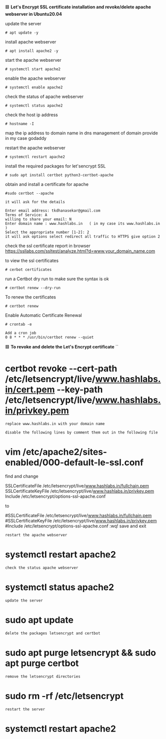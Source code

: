 :red_square: __Let's Encrypt SSL certificate installation and revoke/delete apache webserver in Ubuntu20.04__

update the server
```
# apt update -y
```
install apache webserver
```
# apt install apache2 -y
```
start the apache webserver
```
# systemctl start apache2
```
enable the apache webserver
```
# systemctl enable apache2
```
check the status of apache webserver
```
# systemctl status apache2
```
check the host ip address
```
# hostname -I
```
map the ip address to domain name in dns management of domain provide 
in my case godaddy

restart the apache webserver
```
# systemctl restart apache2
```
install the required packages for let'sencrypt SSL
```
# sudo apt install certbot python3-certbot-apache
```
obtain and install a certificate for apache
```
#sudo certbot --apache

it will ask for the details

Enter email address: tkdhanasekar@gmail.com
Terms of Service: A
willing to share your email: N
Enter domain name : www.hashlabs.in   ( in my case its www.hashlabs.in )
Select the appropriate number [1-2]: 2 
it will ask options select redirect all traffic to HTTPS give option 2
```
check the ssl certificate report in browser
\
https://ssllabs.com/ssltest/analyze.html?d=www.your_domain_name.com

to view the ssl certificates
```
# cerbot certificates
```
run a Certbot dry run to make sure the syntax is ok
```
# certbot renew --dry-run
```
To renew the certificates
```
# certbot renew
```
Enable Automatic Certificate Renewal
```
# crontab -e

Add a cron job
0 8 * * * /usr/bin/certbot renew --quiet
```

:red_square: __To revoke and delete the Let's Encrypt certificate__
``
# certbot revoke --cert-path /etc/letsencrypt/live/www.hashlabs.in/cert.pem --key-path /etc/letsencrypt/live/www.hashlabs.in/privkey.pem
```
replace www.hashlabs.in with your domain name

disable the following lines by comment them out in the following file
```
# vim /etc/apache2/sites-enabled/000-default-le-ssl.conf

find and change 

SSLCertificateFile /etc/letsencrypt/live/www.hashlabs.in/fullchain.pem
SSLCertificateKeyFile /etc/letsencrypt/live/www.hashlabs.in/privkey.pem
Include /etc/letsencrypt/options-ssl-apache.conf
 
to 

#SSLCertificateFile /etc/letsencrypt/live/www.hashlabs.in/fullchain.pem
#SSLCertificateKeyFile /etc/letsencrypt/live/www.hashlabs.in/privkey.pem
#Include /etc/letsencrypt/options-ssl-apache.conf
:wq! save and exit
```
restart the apache webserver
```
# systemctl restart apache2
```
check the status apache webserver
```
# systemctl status apache2
```
update the server
```
# sudo apt update
```
delete the packages letsencrypt and certbot
```
# sudo apt purge letsencrypt && sudo apt purge certbot
```
remove the letsencrypt directories
```
# sudo rm -rf /etc/letsencrypt
```
restart the server
```
# systemctl restart apache2
```


